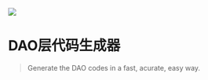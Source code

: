 ![](https://ws2.sinaimg.cn/large/006tNbRwgy1fxp1qlcah7j31c00u00xh.jpg)
   
# DAO层代码生成器
> Generate the DAO codes in a fast, acurate, easy way.
